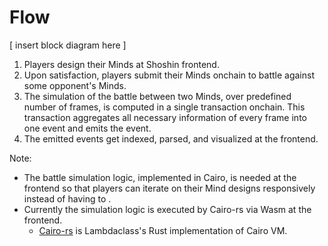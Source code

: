 # Flow

[ insert block diagram here ]

1. Players design their Minds at Shoshin frontend.
2. Upon satisfaction, players submit their Minds onchain to battle against some opponent's Minds.
3. The simulation of the battle between two Minds, over predefined number of frames, is computed in a single transaction onchain. This transaction aggregates all necessary information of every frame into one event and emits the event.
4. The emitted events get indexed, parsed, and visualized at the frontend.

Note:
- The battle simulation logic, implemented in Cairo, is needed at the frontend so that players can iterate on their Mind designs responsively instead of having to .
- Currently the simulation logic is executed by Cairo-rs via Wasm at the frontend.
  - [Cairo-rs](https://github.com/lambdaclass/cairo-rs) is Lambdaclass's Rust implementation of Cairo VM.